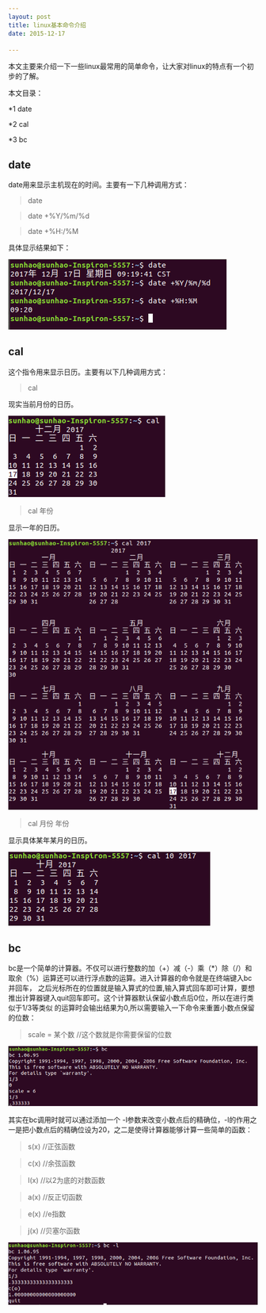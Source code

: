 ```yaml
---
layout: post
title: linux基本命令介绍
date: 2015-12-17

---
```


本文主要来介绍一下一些linux最常用的简单命令，让大家对linux的特点有一个初步的了解。

本文目录：

*1 date

*2 cal

*3 bc

## date

date用来显示主机现在的时间。主要有一下几种调用方式：

>date

>date +%Y/%m/%d

>date +%H:/%M

具体显示结果如下：

![date.png](https://github.com/sduphylug/sduphylug.github.io/blob/master/_posts/_imag/date.png)

## cal

这个指令用来显示日历。主要有以下几种调用方式：

>cal

现实当前月份的日历。

![cal.png](https://github.com/sduphylug/sduphylug.github.io/blob/master/_posts/_imag/cal.png)

>cal 年份

显示一年的日历。

![cal2.png](https://github.com/sduphylug/sduphylug.github.io/blob/master/_posts/_imag/cal2.png)

>cal 月份 年份

显示具体某年某月的日历。

![cal3.png](https://github.com/sduphylug/sduphylug.github.io/blob/master/_posts/_imag/cal3.png)

## bc

bc是一个简单的计算器。不仅可以进行整数的加（+）减（-）乘（*）除（/）和取余（%）运算还可以进行浮点数的运算。进入计算器的命令就是在终端键入bc并回车，
之后光标所在的位置就是输入算式的位置,输入算式回车即可计算，要想推出计算器键入quit回车即可。这个计算器默认保留小数点后0位，所以在进行类似于1/3等类似
的运算时会输出结果为0,所以需要输入一下命令来重置小数点保留的位数：

>scale = 某个数    //这个数就是你需要保留的位数

![bc1.png](https://github.com/sduphylug/sduphylug.github.io/blob/master/_posts/_imag/bc1.png)

其实在bc调用时就可以通过添加一个 -l参数来改变小数点后的精确位，-l的作用之一是把小数点后的精确位设为20，之二是使得计算器能够计算一些简单的函数：

>s(x)   //正弦函数

>c(x)   //余弦函数

>l(x)   //以2为底的对数函数

>a(x)   //反正切函数

>e(x)   //e指数

>j(x)   //贝塞尔函数

![bc2.png](https://github.com/sduphylug/sduphylug.github.io/blob/master/_posts/_imag/bc2.png)
